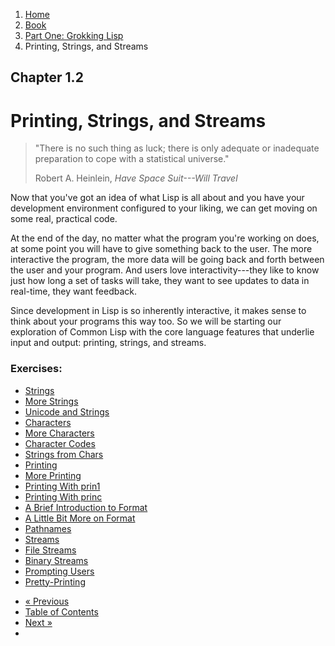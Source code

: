 <ol class="breadcrumb">
  <li><a href="/">Home</a></li>
  <li><a href="/book/">Book</a></li>
  <li><a href="/book/1-0-0-overview/">Part One: Grokking Lisp</a></li>
  <li class="active">Printing, Strings, and Streams</li>
</ol>

## Chapter 1.2

# Printing, Strings, and Streams

> "There is no such thing as luck; there is only adequate or inadequate preparation to cope with a statistical universe."
> <footer>Robert A. Heinlein, <em>Have Space Suit---Will Travel</em></footer>

Now that you've got an idea of what Lisp is all about and you have your development environment configured to your liking, we can get moving on some real, practical code.

At the end of the day, no matter what the program you're working on does, at some point you will have to give something back to the user.  The more interactive the program, the more data will be going back and forth between the user and your program.  And users love interactivity---they like to know just how long a set of tasks will take, they want to see updates to data in real-time, they want feedback.

Since development in Lisp is so inherently interactive, it makes sense to think about your programs this way too.  So we will be starting our exploration of Common Lisp with the core language features that underlie input and output: printing, strings, and streams.

### Exercises:

* [Strings](/book/1-02-01-strings.md)
* [More Strings](/book/1-02-02-more-strings.md)
* [Unicode and Strings](/book/1-02-03-unicode.md)
* [Characters](/book/1-02-04-chars.md)
* [More Characters](/book/1-02-05-more-chars.md)
* [Character Codes](/book/1-02-06-char-codes.md)
* [Strings from Chars](/book/1-02-07-strings-from-chars.md)
* [Printing](/book/1-02-08-printing.md)
* [More Printing](/book/1-02-09-more-printing.md)
* [Printing With prin1](/book/1-02-10-prin1.md)
* [Printing With princ](/book/1-02-11-princ.md)
* [A Brief Introduction to Format](/book/1-02-12-format.md)
* [A Little Bit More on Format](/book/1-02-13-more-format.md)
* [Pathnames](/book/1-02-14-pathnames.md)
* [Streams](/book/1-02-15-streams.md)
* [File Streams](/book/1-02-16-file-streams.md)
* [Binary Streams](/book/1-02-17-binary-streams.md)
* [Prompting Users](/book/1-02-18-prompting-users.md)
* [Pretty-Printing](/book/1-02-19-pretty-printing.md)

<ul class="pager">
  <li class="previous"><a href="/book/1-01-09-emacs-live.md">&laquo; Previous</a></li>
  <li><a href="/book/">Table of Contents</a></li>
  <li class="next"><a href="/book/1-02-01-strings.md">Next &raquo;</a><li>
</ul>
